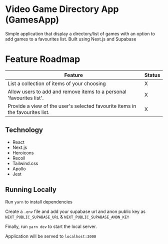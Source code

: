 # Video Game Directory App (GamesApp)

Simple application that display a directory/list of games with an option to add games to a favourites list. Built using Next.js and Supabase

# Feature Roadmap

| **Feature**                                                                   | **Status** |
| ----------------------------------------------------------------------------- | ---------- |
| List a collection of items of your choosing                                   | X          |
| Allow users to add and remove items to a personal 'favourites list'.          | X          |
| Provide a view of the user's selected favourite items in the favourites list. | X          |

## Technology

- React
- Next.js
- Heroicons
- Recoil
- Tailwind.css
- Apollo
- Jest

## Running Locally

Run `yarn` to install dependencies

Create a `.env` file and add your supabase url and anon public key as `NEXT_PUBLIC_SUPABASE_URL` & `NEXT_PUBLIC_SUPABASE_ANON_KEY`

Finally, run `yarn dev` to start the local server.

Application will be served to `localhost:3000`
